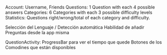 Account: Username, Friends
Questions: 1 Question with each 4 possible answers
Categories: 6 Categories with each 3 possible difficulty levels
Statistics: Questions right/wrong/total of each category and difficulty.

Selección del Lenguaje / Detección automática
Habilidad de añadir Preguntas desde la app misma

QuestionActivity:
ProgressBar para ver el tiempo que quede
Botones de los Comodines que están disponibles
